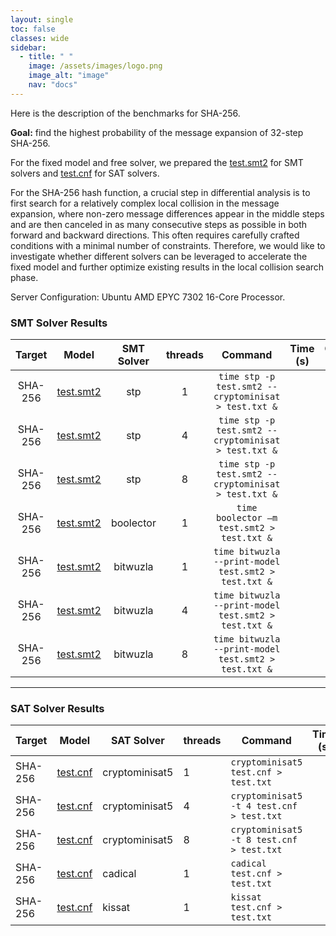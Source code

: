 ```yaml
---
layout: single
toc: false
classes: wide
sidebar:  
  - title: " "
    image: /assets/images/logo.png
    image_alt: "image"
    nav: "docs"
---
```


Here is the description of the benchmarks for SHA-256.

**Goal:** find the highest probability of the message expansion of 32-step SHA-256.

For the fixed model and free solver, we prepared the [test.smt2](../models/SHA/test.smt2) for SMT solvers and [test.cnf](../models/SHA/32step_right.cnf) for SAT solvers.

For the SHA-256 hash function, a crucial step in differential analysis is to first search for a relatively complex local collision in the message expansion, where non-zero message differences appear in the middle steps and are then canceled in as many consecutive steps as possible in both forward and backward directions. This often requires carefully crafted conditions with a minimal number of constraints. Therefore, we would like to investigate whether different solvers can be leveraged to accelerate the fixed model and further optimize existing results in the local collision search phase.

Server Configuration: Ubuntu AMD EPYC 7302 16-Core Processor.

### SMT Solver Results

| Target      | Model                                             | SMT Solver  |  threads                 |Command                                                              | Time (s)        | Optimization Methods  |
|:-----------:|:-------------------------------------------------:|:-----------:|:--------:|:----------------------------------------------------------------:|:--------:|:----------------------:|
| SHA-256     | [test.smt2](../models/MD/test.smt2)               | stp         | 1                        |`time stp -p test.smt2 --cryptominisat > test.txt &`                 |          |                       |
| SHA-256     | [test.smt2](../models/MD/test.smt2)               | stp         | 4                        |`time stp -p test.smt2 --cryptominisat > test.txt &`                 |           |                       |
| SHA-256     | [test.smt2](../models/MD/test.smt2)               | stp         | 8                        |`time stp -p test.smt2 --cryptominisat > test.txt &`                 |           |                       |
| SHA-256     | [test.smt2](../models/MD/test.smt2)               | boolector   | 1                        |`time boolector –m test.smt2 > test.txt &`                           |         |                       |
| SHA-256     | [test.smt2](../models/MD/test.smt2)               | bitwuzla    | 1                        |`time bitwuzla --print-model test.smt2 > test.txt &`                 |           |                       |
| SHA-256     | [test.smt2](../models/MD/test.smt2)               | bitwuzla    | 4                        |`time bitwuzla --print-model test.smt2 > test.txt &`                 |           |                       |
| SHA-256     | [test.smt2](../models/MD/test.smt2)               | bitwuzla    | 8                        |`time bitwuzla --print-model test.smt2 > test.txt &`                 |           |                       |

---

### SAT Solver Results

| Target      | Model                                             | SAT Solver       | threads                |Command                                        | Time (s)       | Optimization Methods |
|-------------|---------------------------------------------------|------------------|------------------------|-----------------------------------------------|----------------|-----------------------|
| SHA-256     | [test.cnf](../models/MD/42step_right.cnf)         | cryptominisat5   | 1                      | `cryptominisat5 test.cnf > test.txt`          |           |                       |
| SHA-256     | [test.cnf](../models/MD/42step_right.cnf)         | cryptominisat5   | 4                      | `cryptominisat5 -t 4 test.cnf > test.txt`     |           |                       |
| SHA-256     | [test.cnf](../models/MD/42step_right.cnf)         | cryptominisat5   | 8                      | `cryptominisat5 -t 8 test.cnf > test.txt`     |           |                       |
| SHA-256     | [test.cnf](../models/MD/42step_right.cnf)         | cadical          | 1                      | `cadical test.cnf > test.txt`                 |        |                       |
| SHA-256     | [test.cnf](../models/MD/42step_right.cnf)         | kissat           | 1                      | `kissat test.cnf > test.txt`                  |           |                       |


